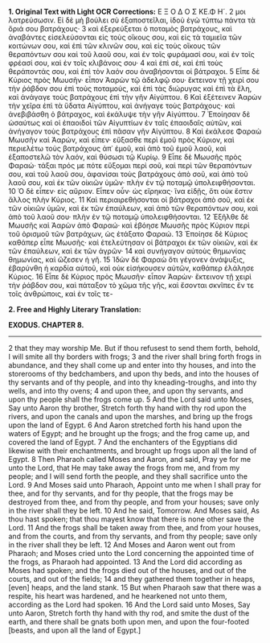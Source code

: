 **1. Original Text with Light OCR Corrections:**
Ε Ξ Ο Δ Ο Σ ΚΕ.Φ Η´.
2 μοι λατρεύσωσιν. Εἰ δὲ μὴ βούλει σὺ ἐξαποστεῖλαι, ἰδοὺ ἐγὼ τύπτω πάντα τὰ ὅριά σου βατράχους·
3 καὶ ἐξερεύξεται ὁ ποταμὸς βατράχους, καὶ ἀναβάντες εἰσελεύσονται εἰς τοὺς οἴκους σου, καὶ εἰς τὰ ταμιεῖα τῶν κοιτώνων σου, καὶ ἐπὶ τῶν κλινῶν σου, καὶ εἰς τοὺς οἴκους τῶν θεραπόντων σου καὶ τοῦ λαοῦ σου, καὶ ἐν τοῖς φυράμασί σου, καὶ ἐν τοῖς φρέασί σου, καὶ ἐν τοῖς κλιβάνοις σου·
4 καὶ ἐπὶ σέ, καὶ ἐπὶ τοὺς θεράποντάς σου, καὶ ἐπὶ τὸν λαόν σου ἀναβήσονται οἱ βάτραχοι.
5 Εἶπε δὲ Κύριος πρὸς Μωυσῆν· εἶπον Ἀαρὼν τῷ ἀδελφῷ σου· ἔκτεινον τῇ χειρί σου τὴν ῥάβδον σου ἐπὶ τοὺς ποταμούς, καὶ ἐπὶ τὰς διώρυγας καὶ ἐπὶ τὰ ἕλη, καὶ ἀνάγαγε τοὺς βατράχους ἐπὶ τὴν γῆν Αἰγύπτου.
6 Καὶ ἐξέτεινεν Ἀαρὼν τὴν χεῖρα ἐπὶ τὰ ὕδατα Αἰγύπτου, καὶ ἀνήγαγε τοὺς βατράχους· καὶ ἀνεβιβάσθη ὁ βάτραχος, καὶ ἐκάλυψε τὴν γῆν Αἰγύπτου.
7 Ἐποίησαν δὲ ὡσαύτως καὶ οἱ ἐπαοιδοὶ τῶν Αἰγυπτίων ἐν ταῖς ἐπαοιδαῖς αὐτῶν, καὶ ἀνήγαγον τοὺς βατράχους ἐπὶ πᾶσαν γῆν Αἰγύπτου.
8 Καὶ ἐκάλεσε Φαραὼ Μωυσῆν καὶ Ἀαρών, καὶ εἶπεν· εὔξασθε περὶ ἐμοῦ πρὸς Κύριον, καὶ περιελέτω τοὺς βατράχους ἀπ᾽ ἐμοῦ, καὶ ἀπὸ τοῦ ἐμοῦ λαοῦ, καὶ ἐξαποστελῶ τὸν λαόν, καὶ θύσωσι τῷ Κυρίῳ.
9 Εἶπε δὲ Μωυσῆς πρὸς Φαραώ· τάξαι πρός με πότε εὔξομαι περὶ σοῦ, καὶ περὶ τῶν θεραπόντων σου, καὶ τοῦ λαοῦ σου, ἀφανίσαι τοὺς βατράχους ἀπὸ σοῦ, καὶ ἀπὸ τοῦ λαοῦ σου, καὶ ἐκ τῶν οἰκιῶν ὑμῶν· πλὴν ἐν τῷ ποταμῷ ὑπολειφθήσονται.
10 Ὁ δὲ εἶπεν· εἰς αὔριον. Εἶπεν οὖν· ὡς εἴρηκας· ἵνα εἰδῇς, ὅτι οὐκ ἔστιν ἄλλος πλὴν Κύριος.
11 Καὶ περιαιρεθήσονται οἱ βάτραχοι ἀπὸ σοῦ, καὶ ἐκ τῶν οἰκιῶν ὑμῶν, καὶ ἐκ τῶν ἐπαύλεων, καὶ ἀπὸ τῶν θεραπόντων σου, καὶ ἀπὸ τοῦ λαοῦ σου· πλὴν ἐν τῷ ποταμῷ ὑπολειφθήσονται.
12 Ἐξῆλθε δὲ Μωυσῆς καὶ Ἀαρὼν ἀπὸ Φαραώ· καὶ ἐβόησε Μωυσῆς πρὸς Κύριον περὶ τοῦ ὁρισμοῦ τῶν βατράχων, ὡς ἐτάξατο Φαραώ.
13 Ἐποίησε δὲ Κύριος καθάπερ εἶπε Μωυσῆς· καὶ ἐτελεύτησαν οἱ βάτραχοι ἐκ τῶν οἰκιῶν, καὶ ἐκ τῶν ἐπαύλεων, καὶ ἐκ τῶν ἀγρῶν·
14 καὶ συνήγαγον αὐτοὺς θημωνίας θημωνίας, καὶ ὤζεσεν ἡ γῆ.
15 Ἰδὼν δὲ Φαραὼ ὅτι γέγονεν ἀνάψυξις, ἐβαρύνθη ἡ καρδία αὐτοῦ, καὶ οὐκ εἰσήκουσεν αὐτῶν, καθάπερ ἐλάλησε Κύριος.
16 Εἶπε δὲ Κύριος πρὸς Μωυσῆν· εἶπον Ἀαρὼν· ἔκτεινον τῇ χειρὶ τὴν ῥάβδον σου, καὶ πάταξον τὸ χῶμα τῆς γῆς, καὶ ἔσονται σκνῖπες ἔν τε τοῖς ἀνθρώποις, καὶ ἐν τοῖς τε-

**2. Free and Highly Literary Translation:**

**EXODUS. CHAPTER 8.**

***

2 that they may worship Me. But if thou refusest to send them forth, behold, I will smite all thy borders with frogs;
3 and the river shall bring forth frogs in abundance, and they shall come up and enter into thy houses, and into the storerooms of thy bedchambers, and upon thy beds, and into the houses of thy servants and of thy people, and into thy kneading-troughs, and into thy wells, and into thy ovens;
4 and upon thee, and upon thy servants, and upon thy people shall the frogs come up.
5 And the Lord said unto Moses, Say unto Aaron thy brother, Stretch forth thy hand with thy rod upon the rivers, and upon the canals and upon the marshes, and bring up the frogs upon the land of Egypt.
6 And Aaron stretched forth his hand upon the waters of Egypt; and he brought up the frogs; and the frog came up, and covered the land of Egypt.
7 And the enchanters of the Egyptians did likewise with their enchantments, and brought up frogs upon all the land of Egypt.
8 Then Pharaoh called Moses and Aaron, and said, Pray ye for me unto the Lord, that He may take away the frogs from me, and from my people; and I will send forth the people, and they shall sacrifice unto the Lord.
9 And Moses said unto Pharaoh, Appoint unto me when I shall pray for thee, and for thy servants, and for thy people, that the frogs may be destroyed from thee, and from thy people, and from your houses; save only in the river shall they be left.
10 And he said, Tomorrow. And Moses said, As thou hast spoken; that thou mayest know that there is none other save the Lord.
11 And the frogs shall be taken away from thee, and from your houses, and from the courts, and from thy servants, and from thy people; save only in the river shall they be left.
12 And Moses and Aaron went out from Pharaoh; and Moses cried unto the Lord concerning the appointed time of the frogs, as Pharaoh had appointed.
13 And the Lord did according as Moses had spoken; and the frogs died out of the houses, and out of the courts, and out of the fields;
14 and they gathered them together in heaps, [even] heaps, and the land stank.
15 But when Pharaoh saw that there was a respite, his heart was hardened, and he hearkened not unto them, according as the Lord had spoken.
16 And the Lord said unto Moses, Say unto Aaron, Stretch forth thy hand with thy rod, and smite the dust of the earth, and there shall be gnats both upon men, and upon the four-footed [beasts, and upon all the land of Egypt.]